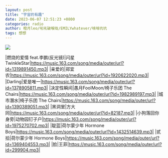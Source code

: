 ```yaml
---
layout: post
title: "宇宙的有趣"
date: 2023-06-07 12:51:23 +0800
categories: radio
author: 橙月leo/吼吼破喉咙/EMILYwhatever/啃啃坑坑
tags: 想想
---
```

![]({{site.baseurl}}/images/cover_20230607.jpg)

|燃烧的爱情 feat.李鹏(反光镜)|闪星TwinkleStar|https://music.163.com/song/media/outer/url?id=1319891450.mp3|
|亲爱的|郑宜农|https://music.163.com/song/media/outer/url?id=1920622020.mp3|
|Darling|爱是唯一|https://music.163.com/song/media/outer/url?id=1378905811.mp3|
|决定性瞬间|愚月FoolMoon/椅子乐团 The Chairs|https://music.163.com/song/media/outer/url?id=1982989197.mp3|
|城市潛水|椅子乐团 The Chairs|https://music.163.com/song/media/outer/url?id=1390389051.mp3|
|黑洞里|方大同|https://music.163.com/song/media/outer/url?id=82187.mp3|
|小狗落回你身旁|动物园钉子户|https://music.163.com/song/media/outer/url?id=1975270702.mp3|
|靛蓝|荷尔蒙少年 Hormone Boys|https://music.163.com/song/media/outer/url?id=1432514639.mp3|
|贰拾|荷尔蒙少年 Hormone Boys|https://music.163.com/song/media/outer/url?id=1369404553.mp3|
|脸|王菲|https://music.163.com/song/media/outer/url?id=299904.mp3|

